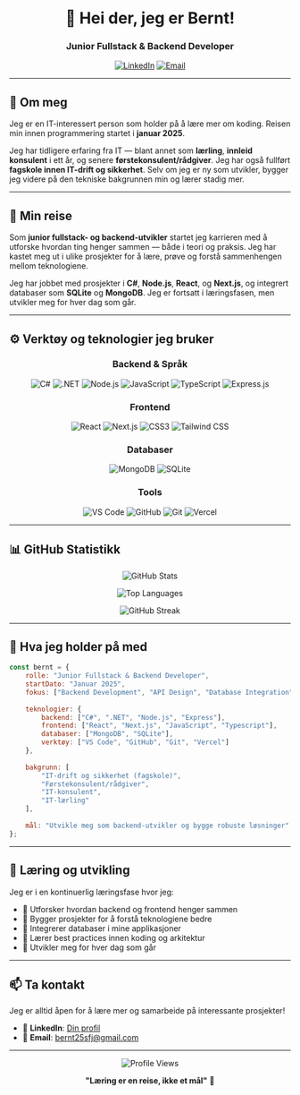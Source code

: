 <div align="center">
  
# 👋 Hei der, jeg er Bernt!

### Junior Fullstack & Backend Developer

[![LinkedIn](https://img.shields.io/badge/LinkedIn-0077B5?style=for-the-badge&logo=linkedin&logoColor=white)]((https://www.linkedin.com/in/bernt-johansen-3b80522b1/)])
[![Email](https://img.shields.io/badge/Email-D14836?style=for-the-badge&logo=gmail&logoColor=white)](mailto:bernt25sfj@gmail.com)

</div>

---

## 🚀 Om meg

Jeg er en IT-interessert person som holder på å lære mer om koding. Reisen min innen programmering startet i **januar 2025**.

Jeg har tidligere erfaring fra IT — blant annet som **lærling**, **innleid konsulent** i ett år, og senere **førstekonsulent/rådgiver**. Jeg har også fullført **fagskole innen IT-drift og sikkerhet**. Selv om jeg er ny som utvikler, bygger jeg videre på den tekniske bakgrunnen min og lærer stadig mer.

---

## 🧭 Min reise

Som **junior fullstack- og backend-utvikler** startet jeg karrieren med å utforske hvordan ting henger sammen — både i teori og praksis. Jeg har kastet meg ut i ulike prosjekter for å lære, prøve og forstå sammenhengen mellom teknologiene.

Jeg har jobbet med prosjekter i **C#**, **Node.js**, **React**, og **Next.js**, og integrert databaser som **SQLite** og **MongoDB**. Jeg er fortsatt i læringsfasen, men utvikler meg for hver dag som går.

---

## ⚙️ Verktøy og teknologier jeg bruker

<div align="center">

### Backend & Språk
![C#](https://img.shields.io/badge/C%23-239120?style=for-the-badge&logo=c-sharp&logoColor=white)
![.NET](https://img.shields.io/badge/.NET-512BD4?style=for-the-badge&logo=dotnet&logoColor=white)
![Node.js](https://img.shields.io/badge/Node.js-339933?style=for-the-badge&logo=nodedotjs&logoColor=white)
![JavaScript](https://img.shields.io/badge/JavaScript-F7DF1E?style=for-the-badge&logo=javascript&logoColor=black)
![TypeScript](https://img.shields.io/badge/TypeScript-007ACC?style=for-the-badge&logo=typescript&logoColor=white)
  ![Express.js](https://img.shields.io/badge/Express.js-000000?style=for-the-badge&logo=express&logoColor=white)

### Frontend
![React](https://img.shields.io/badge/React-61DAFB?style=for-the-badge&logo=react&logoColor=black)
![Next.js](https://img.shields.io/badge/Next.js-000000?style=for-the-badge&logo=nextdotjs&logoColor=white)
![CSS3](https://img.shields.io/badge/CSS3-1572B6?style=for-the-badge&logo=css3&logoColor=white)
![Tailwind CSS](https://img.shields.io/badge/Tailwind_CSS-38B2AC?style=for-the-badge&logo=tailwind-css&logoColor=white)

### Databaser
![MongoDB](https://img.shields.io/badge/MongoDB-47A248?style=for-the-badge&logo=mongodb&logoColor=white)
![SQLite](https://img.shields.io/badge/SQLite-003B57?style=for-the-badge&logo=sqlite&logoColor=white)

### Tools
![VS Code](https://img.shields.io/badge/VS_Code-007ACC?style=for-the-badge&logo=visual-studio-code&logoColor=white)
![GitHub](https://img.shields.io/badge/GitHub-181717?style=for-the-badge&logo=github&logoColor=white)
![Git](https://img.shields.io/badge/Git-F05032?style=for-the-badge&logo=git&logoColor=white)
![Vercel](https://img.shields.io/badge/Vercel-000000?style=for-the-badge&logo=vercel&logoColor=white)

</div>

---

## 📊 GitHub Statistikk

<div align="center">

![GitHub Stats](https://github-readme-stats.vercel.app/api?username=BJ-Kodehode&show_icons=true&theme=tokyonight&hide_border=true&count_private=true&include_all_commits=true)

![Top Languages](https://github-readme-stats.vercel.app/api/top-langs/?username=BJ-Kodehode&layout=compact&theme=tokyonight&hide_border=true&langs_count=6)

![GitHub Streak](https://github-readme-streak-stats.herokuapp.com/?user=BJ-Kodehode&theme=tokyonight&hide_border=true)

</div>

---

## 💼 Hva jeg holder på med

```javascript
const bernt = {
    rolle: "Junior Fullstack & Backend Developer",
    startDato: "Januar 2025",
    fokus: ["Backend Development", "API Design", "Database Integration"],
    
    teknologier: {
        backend: ["C#", ".NET", "Node.js", "Express"],
        frontend: ["React", "Next.js", "JavaScript", "Typescript"],
        databaser: ["MongoDB", "SQLite"],
        verktøy: ["VS Code", "GitHub", "Git", "Vercel"]
    },
    
    bakgrunn: [
        "IT-drift og sikkerhet (fagskole)",
        "Førstekonsulent/rådgiver",
        "IT-konsulent",
        "IT-lærling"
    ],
    
    mål: "Utvikle meg som backend-utvikler og bygge robuste løsninger"
};
```

---

## 🌱 Læring og utvikling

Jeg er i en kontinuerlig læringsfase hvor jeg:

- 🔹 Utforsker hvordan backend og frontend henger sammen
- 🔹 Bygger prosjekter for å forstå teknologiene bedre
- 🔹 Integrerer databaser i mine applikasjoner
- 🔹 Lærer best practices innen koding og arkitektur
- 🔹 Utvikler meg for hver dag som går

---

## 📫 Ta kontakt

Jeg er alltid åpen for å lære mer og samarbeide på interessante prosjekter!

- 💼 **LinkedIn**: [Din profil]([https://linkedin.com/in/din-profil](https://www.linkedin.com/in/bernt-johansen-3b80522b1/))
- 📧 **Email**: bernt25sfj@gmail.com

---

<div align="center">

![Profile Views](https://komarev.com/ghpvc/?username=BJ-Kodehode&color=blueviolet&style=for-the-badge)

**"Læring er en reise, ikke et mål"** 🚀

</div>
